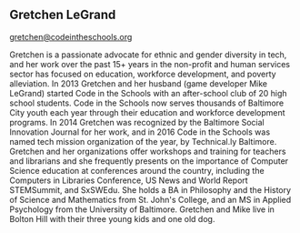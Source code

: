 ## Gretchen LeGrand

[gretchen@codeintheschools.org](mailto:gretchen@codeintheschools.org)

Gretchen is a passionate advocate for ethnic and gender diversity in tech, and her work over the past 15+ years in the non-profit and human services sector has focused on education, workforce development, and poverty alleviation. In 2013 Gretchen and her husband (game developer Mike LeGrand) started Code in the Schools with an after-school club of 20 high school students. Code in the Schools now serves thousands of Baltimore City youth each year through their education and workforce development programs. In 2014 Gretchen was recognized by the Baltimore Social Innovation Journal for her work, and in 2016 Code in the Schools was named tech mission organization of the year, by Technical.ly Baltimore. Gretchen and her organizations offer workshops and training for teachers and librarians and she frequently presents on the importance of Computer Science education at conferences around the country, including the Computers in Libraries Conference, US News and World Report STEMSummit, and SxSWEdu. She holds a BA in Philosophy and the History of Science and Mathematics from St. John's College, and an MS in Applied Psychology from the University of Baltimore. Gretchen and Mike live in Bolton Hill with their three young kids and one old dog.
